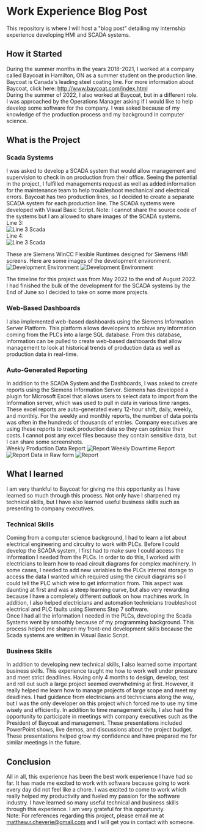 # Work Experience Blog Post
This repository is where I will host a "blog post" detailing my internship experience developing HMI and SCADA systems.

## How it Started
During the summer months in the years 2018-2021, I worked at a company called Baycoat in Hamilton, ON as a summer student on the production line. <br> 
Baycoat is Canada's leading steel coating line. For more information about Baycoat, click here: http://www.baycoat.com/index.html <br>
During the summer of 2022, I also worked at Baycoat, but in a different role. I was approached by the Operations Manager asking if I would like to help develop some software for the company. 
I was asked because of my knowledge of the production process and my background in computer science. <br> 

## What is the Project
### Scada Systems
I was asked to develop a SCADA system that would allow management and supervision to check in on production from their office. 
Seeing the potential in the project, I fulfilled managements request as well as added information for the maintenance team to help troubleshoot mechanical and 
electrical errors. Baycoat has two production lines, so I decided to create a separate SCADA system for each production line. The SCADA systems were
developed with Visual Basic Script. Note: I cannot share the source code of the systems but I am allowed to share images of the SCADA systems. <br>
Line 3: <br>
![Line 3 Scada](/L3.PNG) <br>
Line 4: <br>
![Line 3 Scada](/L4.PNG) <br>

These are Siemens WinCC Flexible Runtimes designed for Siemens HMI screens. Here are some images 
of the development environment. <br>
![Development Environment](/TiaPortal1.PNG)
![Development Environment](/TiaPortal2.PNG)

The timeline for this project was from May 2022 to the end of August 2022. I had finished the bulk of the development for the SCADA systems by the End of June 
so I decided to take on some more projects. 
### Web-Based Dashboards
I also implemented web-based dashboards using the Siemens Information Server Platform. This platform allows developers to archive any information coming from the 
PLCs into a large SQL database. From this database, information can be pulled to create web-based dashboards that allow management to look at historical trends
of production data as well as production data in real-time.

### Auto-Generated Reporting
In addition to the SCADA System and the Dashboards, I was asked to create reports using the Siemens Information Server. Siemens has developed a plugin for 
Microsoft Excel that allows users to select data to import from the Information server, which was used to pull in data in various time ranges. These excel reports 
are auto-generated every 12-hour shift, daily, weekly, and monthly. For the weekly and monthly reports, the number of data points was often in the hundreds of thousands 
of entries. Company executives are using these reports to track production data so they can optimize their costs. I cannot post any excel files because they contain sensitive
data, but I can share some screenshots. <br>
Weekly Production Data Report
![Report](/L4CoatW.PNG)
Weekly Downtime Report
![Report](/L4DownW.PNG)
Data in Raw form
![Report](/L4Data.PNG)

## What I learned
I am very thankful to Baycoat for giving me this opportunity as I have learned so much through this process. Not only have I sharpened my technical skills, but I have 
also learned useful business skills such as presenting to company executives.
### Technical Skills
Coming from a computer science background, I had to learn a lot about electrical engineering and circuitry to work with PLCs. Before I could develop the SCADA
system, I first had to make sure I could access the information I needed from the PLCs. In order to do this, I worked with electricians to learn how to read circuit 
diagrams for complex machinery. In some cases, I needed to add new variables to the PLCs internal storage to access the data I wanted which required using the 
circuit diagrams so I could tell the PLC which wire to get information from. This aspect was daunting at first and was a steep learning curve, but also very 
rewarding because I have a completely different outlook on how machines work. In addition, I also helped electricians and automation technicians troubleshoot
electrical and PLC faults using Siemens Step 7 software. <br>
Once I had all the information I needed in the PLCs, developing the Scada Systems went by smoothly because of my programming background. This process helped me 
sharpen my front-end development skills because the Scada systems are written in Visual Basic Script. 
### Business Skills 
In addition to developing new technical skills, I also learned some important business skills. This experience taught me how to work well under pressure and meet strict deadlines.
Having only 4 months to design, develop, test and roll out such a large project seemed overwhelming at first. However, it really helped me learn how to manage
projects of large scope and meet my deadlines. I had guidance from electricians and technicians along the way, but I was the only developer on this project which 
forced me to use my time wisely and efficiently. In addition to time management skills, I also had the opportunity to participate in meetings with company executives 
such as the President of Baycoat and management. These presentations included PowerPoint shows, live demos, and discussions about the project budget. These
presentations helped grow my confidence and have prepared me for similar meetings in the future. 
## Conclusion
All in all, this experience has been the best work experience I have had so far. It has made me excited to work with software because going to work every day did not 
feel like a chore. I was excited to come to work which really helped my productivity and fueled my passion for the software industry. I have learned so many 
useful technical and business skills through this experience. I am very grateful for this opportunity. <br>
Note: For references regarding this project, please email me at matthew.r.cheverie@gmail.com and I will get you in contact with someone.
